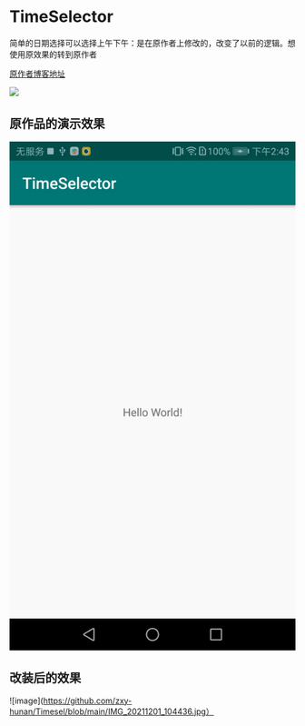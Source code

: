 # TimeSelector
简单的日期选择可以选择上午下午：是在原作者上修改的，改变了以前的逻辑。想使用原效果的转到原作者<br> 


  [原作者博客地址](https://www.jibinghao.com) 
  
[![](https://jitpack.io/v/Jibinghao/TimeSelector.svg)](https://jitpack.io/#Jibinghao/TimeSelector)
  
## 原作品的演示效果

![image](https://github.com/Jibinghao/TimeSelector/blob/master/example/example.gif)

## 改装后的效果
![image](https://github.com/zxy-hunan/Timesel/blob/main/IMG_20211201_104436.jpg）
